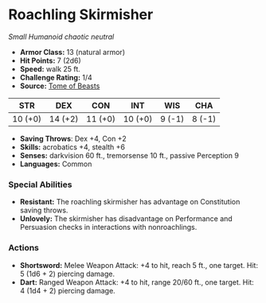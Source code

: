 # Roachling Skirmisher

*Small* *Humanoid* *chaotic neutral*

- **Armor Class:** 13 (natural armor)
- **Hit Points:** 7 (2d6)
- **Speed:** walk 25 ft.
- **Challenge Rating:** 1/4
- **Source:** [Tome of Beasts](https://koboldpress.com/kpstore/product/tome-of-beasts-for-5th-edition-print/)

| STR | DEX | CON | INT | WIS | CHA |
| --- | --- | --- | --- | --- | --- |
| 10 (+0) | 14 (+2) | 11 (+0) | 10 (+0) | 9 (-1) | 8 (-1) |

- **Saving Throws**: Dex +4, Con +2
- **Skills:** acrobatics +4, stealth +6
- **Senses:** darkvision 60 ft., tremorsense 10 ft., passive Perception 9
- **Languages:** Common
### Special Abilities
- **Resistant:** The roachling skirmisher has advantage on Constitution saving throws.
- **Unlovely:** The skirmisher has disadvantage on Performance and Persuasion checks in interactions with nonroachlings.
### Actions
- **Shortsword:** Melee Weapon Attack: +4 to hit, reach 5 ft., one target. Hit: 5 (1d6 + 2) piercing damage.
- **Dart:** Ranged Weapon Attack: +4 to hit, range 20/60 ft., one target. Hit: 4 (1d4 + 2) piercing damage.
